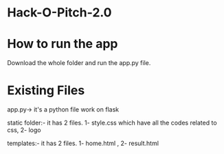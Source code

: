 # Hack-O-Pitch-2.0

# How to run the app
Download the whole folder and run the app.py  file.

# Existing Files
app.py-> it's a python file work on flask

static folder:- it has 2 files.   1- style.css which have all the codes related to css,    2- logo

templates:- it has 2 files.   1- home.html ,   2- result.html

